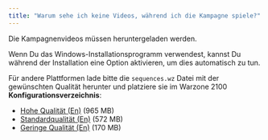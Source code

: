 ```yaml
---
title: "Warum sehe ich keine Videos, während ich die Kampagne spiele?"
---
```


Die Kampagnenvideos müssen heruntergeladen werden.

Wenn Du das Windows-Installationsprogramm verwendest, kannst Du während der Installation eine Option aktivieren, um dies automatisch zu tun.

Für andere Plattformen lade bitte die `sequences.wz` Datei mit der gewünschten Qualität herunter und platziere sie im Warzone 2100 **Konfigurationsverzeichnis**:

- [Hohe Qualität (En)](https://sourceforge.net/projects/warzone2100/files/warzone2100/Videos/high-quality-en/sequences.wz/download) (965 MB)
- [Standardqualität (En)](https://sourceforge.net/projects/warzone2100/files/warzone2100/Videos/standard-quality-en/sequences.wz/download) (572 MB)
- [Geringe Qualität (En)](https://sourceforge.net/projects/warzone2100/files/warzone2100/Videos/low-quality-en/sequences.wz/download) (170 MB)
